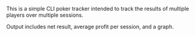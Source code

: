 This is a simple CLI poker tracker intended to track the results of multiple players over multiple sessions.

Output includes net result, average profit per session, and a graph.